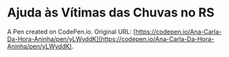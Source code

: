 # Ajuda às Vítimas das Chuvas no RS

A Pen created on CodePen.io. Original URL: [https://codepen.io/Ana-Carla-Da-Hora-Aninha/pen/yLWyddK](https://codepen.io/Ana-Carla-Da-Hora-Aninha/pen/yLWyddK).

